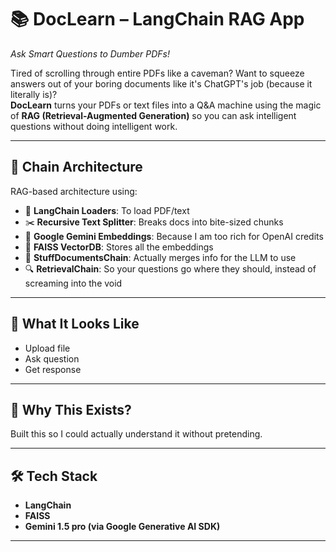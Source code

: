 # 📚 DocLearn – LangChain RAG App  
*Ask Smart Questions to Dumber PDFs!*

Tired of scrolling through entire PDFs like a caveman? Want to squeeze answers out of your boring documents like it's ChatGPT's job (because it literally is)?  
**DocLearn** turns your PDFs or text files into a Q&A machine using the magic of **RAG (Retrieval-Augmented Generation)**  so you can ask intelligent questions without doing intelligent work.

---




## 🧠 Chain Architecture

RAG-based architecture using:  
- 🧾 **LangChain Loaders**: To load PDF/text 
- ✂️ **Recursive Text Splitter**: Breaks docs into bite-sized chunks  
- 🧠 **Google Gemini Embeddings**: Because I am too rich for OpenAI credits  
- 💾 **FAISS VectorDB**: Stores all the embeddings
- 🔗 **StuffDocumentsChain**: Actually merges info for the LLM to use  
- 🔍 **RetrievalChain**: So your questions go where they should, instead of screaming into the void  

---

## 📂 What It Looks Like
- Upload file  
- Ask question  
- Get response

---

## 🤡 Why This Exists?
Built this so I could actually understand it without pretending.

---

## 🛠️ Tech Stack
- **LangChain**  
- **FAISS**  
- **Gemini 1.5 pro (via Google Generative AI SDK)**  

---



